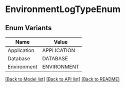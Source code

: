 # EnvironmentLogTypeEnum

## Enum Variants

| Name | Value |
|---- | -----|
| Application | APPLICATION |
| Database | DATABASE |
| Environment | ENVIRONMENT |


[[Back to Model list]](../README.md#documentation-for-models) [[Back to API list]](../README.md#documentation-for-api-endpoints) [[Back to README]](../README.md)



